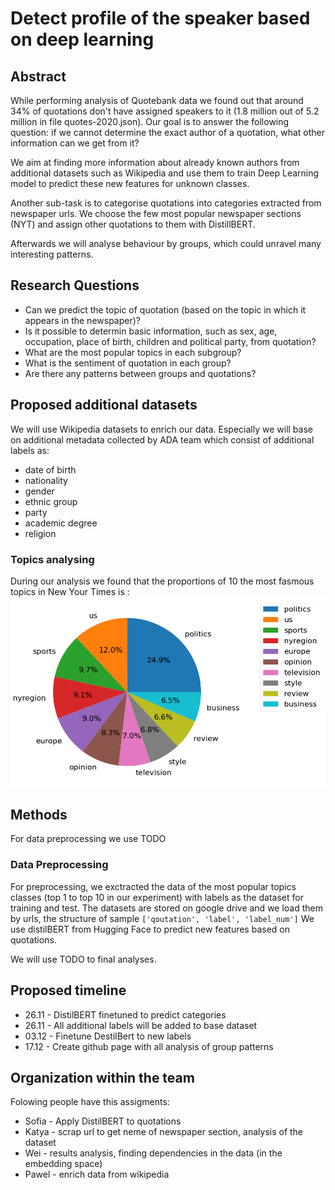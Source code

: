 # Detect profile of the speaker based on deep learning
## Abstract
While performing analysis of Quotebank data we found out that around 34% of quotations don't have assigned speakers to it (1.8 million out of 5.2 million in file quotes-2020.json). Our goal is to answer the following question: if we cannot determine the exact author of a quotation, what other information can we get from it?

We aim at finding more information about already known authors from additional datasets such as Wikipedia and use them to train Deep Learning model to predict these new features for unknown classes.

Another sub-task is to categorise quotations into categories extracted from newspaper urls. We choose the few most popular newspaper sections (NYT) and assign other quotations to them with DistillBERT.


Afterwards we will  analyse behaviour by groups, which could unravel many interesting patterns.
## Research Questions
* Can we predict the topic of quotation (based on the topic in which it appears in the newspaper)?
* Is it possible to determin basic information, such as sex, age, occupation, place of birth, children and political party, from quotation?
* What are the most popular topics in each subgroup?
* What is the sentiment of quotation in each group?
* Are there any patterns between groups and quotations?

## Proposed additional datasets
We will use Wikipedia datasets to enrich our data. Especially we will base on additional metadata collected by ADA team which consist of additional labels as:
* date of birth
* nationality
* gender
* ethnic group
* party
* academic degree
* religion
### Topics analysing
During our analysis we found that the proportions of 10 the most fasmous topics in New Your Times is :
![Screenshot](figures/topics_proportions.png)

## Methods
For data preprocessing we use TODO
### Data Preprocessing
For preprocessing, we exctracted the data of the most popular topics classes (top 1 to top 10 in our experiment) with labels as the dataset for training and test. The datasets are stored on google drive and we load them by urls, the structure of sample ```['qoutation', 'label', 'label_num']```
We use distilBERT from Hugging Face to predict new features based on quotations. 

We will use TODO to final analyses.
## Proposed timeline
* 26.11 - DistilBERT finetuned to predict categories
* 26.11 - All additional labels will be added to base dataset
* 03.12 - Finetune DestilBert to new labels
* 17.12 - Create github page with all analysis of group patterns 

## Organization within the team
Folowing people have this assigments:
* Sofia - Apply DistilBERT to quotations
* Katya - scrap url to get neme of newspaper section, analysis of the dataset
* Wei - results analysis, finding dependencies in the data (in the embedding space)
* Pawel - enrich data from wikipedia


